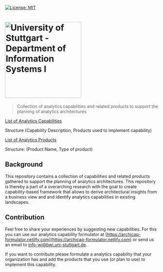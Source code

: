 [![License: MIT](https://img.shields.io/badge/License-MIT-yellow.svg)](https://opensource.org/licenses/MIT)

# <img src="https://avatars3.githubusercontent.com/u/51455253" alt="University of Stuttgart - Department of Information Systems I" width="250">

> Collection of analytics capabilities and related products to support the planning of analytics architectures


[List of Analytics Capabilities](capabilities.csv)

Structure (Capability Description, Products used to implement capability)

[List of Analytics Products](products.csv)

Structure: (Product Name, Type of product)

## Background

This repository contains a collection of capabilities and related products gathered to support the planning of analytics architectures. 
This repository is thereby a part of a overarching research with the goal to create capability-based framework that allows to derive architectural insights from a business view 
and and identify analytics capabilities in  existing landscapes.

## Contribution

Feel free to share your experiences by suggesting new capabilities. 
For this you can use our analytics capability formulator at [https://archicap-formulator.netlify.com](https://archicap-formulator.netlify.com) or send us an email to [info-wi@bwi.uni-stuttgart.de](mailto:info-wi@bwi.uni-stuttgart.de).

If you want to contribute please formulate a analytics capability that your organization has and add the products that you use (or plan to use) to implement this capability.
